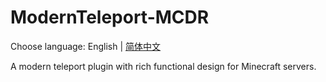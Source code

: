 # ModernTeleport-MCDR

Choose language: English | [简体中文](README_cn.md)

A modern teleport plugin with rich functional design for Minecraft servers.
